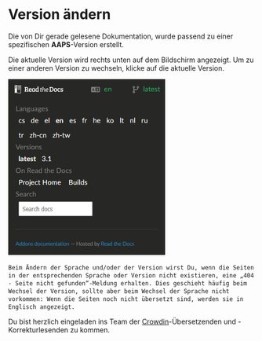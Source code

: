 # Version ändern

Die von Dir gerade gelesene Dokumentation, wurde passend zu einer spezifischen **AAPS**-Version erstellt.

Die aktuelle Version wird rechts unten auf dem Bildschirm angezeigt. Um zu einer anderen Version zu wechseln, klicke auf die aktuelle Version.

![Sprachauswahl öffnen](../images/documentation_language_menu.png)

```{warning}
Beim Ändern der Sprache und/oder der Version wirst Du, wenn die Seiten in der entsprechenden Sprache oder Version nicht existieren, eine „404 - Seite nicht gefunden“-Meldung erhalten. Dies geschieht häufig beim Wechsel der Version, sollte aber beim Wechsel der Sprache nicht vorkommen: Wenn die Seiten noch nicht übersetzt sind, werden sie in Englisch angezeigt.
```

Du bist herzlich eingeladen ins Team der [Crowdin](https://crowdin.com/project/androidapsdocs)-Übersetzenden und -Korrekturlesenden zu kommen.
